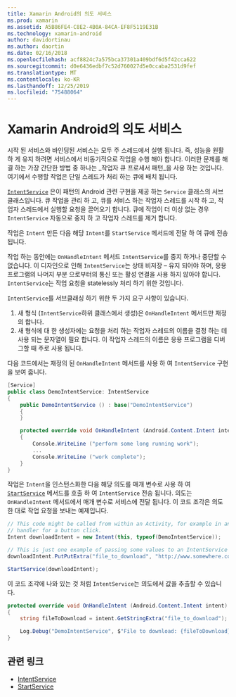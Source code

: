 ```yaml
---
title: Xamarin Android의 의도 서비스
ms.prod: xamarin
ms.assetid: A5B86FE4-C8E2-4B0A-84CA-EF8F5119E31B
ms.technology: xamarin-android
author: davidortinau
ms.author: daortin
ms.date: 02/16/2018
ms.openlocfilehash: acf8824c7a575bca37301a409bdf6d5f42cca622
ms.sourcegitcommit: d0e6436edbf7c52d760027d5e0ccaba2531d9fef
ms.translationtype: MT
ms.contentlocale: ko-KR
ms.lasthandoff: 12/25/2019
ms.locfileid: "75488064"
---
```

# <a name="intent-services-in-xamarinandroid"></a>Xamarin Android의 의도 서비스

시작 된 서비스와 바인딩된 서비스는 모두 주 스레드에서 실행 됩니다. 즉, 성능을 원활 하 게 유지 하려면 서비스에서 비동기적으로 작업을 수행 해야 합니다. 이러한 문제를 해결 하는 가장 간단한 방법 중 하나는 _작업자 큐 프로세서 패턴_을 사용 하는 것입니다. 여기에서 수행할 작업은 단일 스레드가 처리 하는 큐에 배치 됩니다.

[`IntentService`](xref:Android.App.IntentService) 은이 패턴의 Android 관련 구현을 제공 하는 `Service` 클래스의 서브 클래스입니다. 큐 작업을 관리 하 고, 큐를 서비스 하는 작업자 스레드를 시작 하 고, 작업자 스레드에서 실행할 요청을 끌어오기 합니다. 큐에 작업이 더 이상 없는 경우 `IntentService` 자동으로 중지 하 고 작업자 스레드를 제거 합니다.

작업은 `Intent` 만든 다음 해당 `Intent`를 `StartService` 메서드에 전달 하 여 큐에 전송 됩니다.

작업 하는 동안에는 `OnHandleIntent` 메서드 `IntentService`를 중지 하거나 중단할 수 없습니다. 이 디자인으로 인해 `IntentService`는 상태 비저장 &ndash; 유지 되어야 하며, 응용 프로그램의 나머지 부분 으로부터의 통신 또는 활성 연결을 사용 하지 않아야 합니다. `IntentService`는 작업 요청을 statelessly 처리 하기 위한 것입니다.

`IntentService`를 서브클래싱 하기 위한 두 가지 요구 사항이 있습니다.

1. 새 형식 (`IntentService`하위 클래스에서 생성)은 `OnHandleIntent` 메서드만 재정의 합니다.
2. 새 형식에 대 한 생성자에는 요청을 처리 하는 작업자 스레드의 이름을 결정 하는 데 사용 되는 문자열이 필요 합니다. 이 작업자 스레드의 이름은 응용 프로그램을 디버그할 때 주로 사용 됩니다.

다음 코드에서는 재정의 된 `OnHandleIntent` 메서드를 사용 하 여 `IntentService` 구현을 보여 줍니다.

```csharp
[Service]
public class DemoIntentService: IntentService
{
    public DemoIntentService () : base("DemoIntentService")
    {
    }

    protected override void OnHandleIntent (Android.Content.Intent intent)
    {
        Console.WriteLine ("perform some long running work");
        ...
        Console.WriteLine ("work complete");
    }
}
```

작업은 `Intent`을 인스턴스화한 다음 해당 의도를 매개 변수로 사용 하 여 [`StartService`](xref:Android.Content.Context.StartService*) 메서드를 호출 하 여 `IntentService` 전송 됩니다. 의도는 `OnHandleIntent` 메서드에서 매개 변수로 서비스에 전달 됩니다. 이 코드 조각은 의도 한 대로 작업 요청을 보내는 예제입니다. 

```csharp
// This code might be called from within an Activity, for example in an event
// handler for a button click.
Intent downloadIntent = new Intent(this, typeof(DemoIntentService));

// This is just one example of passing some values to an IntentService via the Intent:
downloadIntent.PutPutExtra("file_to_download", "http://www.somewhere.com/file/to/download.zip");

StartService(downloadIntent);
```

이 코드 조각에 나와 있는 것 처럼 `IntentService`는 의도에서 값을 추출할 수 있습니다.  

```csharp
protected override void OnHandleIntent (Android.Content.Intent intent)
{
    string fileToDownload = intent.GetStringExtra("file_to_download");

    Log.Debug("DemoIntentService", $"File to download: {fileToDownload}.");
}
```

## <a name="related-links"></a>관련 링크

- [IntentService](xref:Android.App.IntentService)
- [StartService](xref:Android.Content.Context.StartService*)
